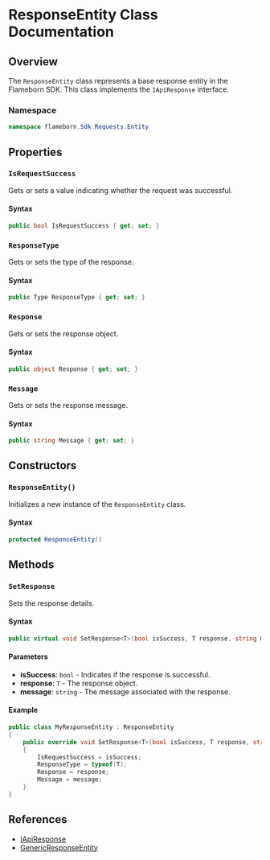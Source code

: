 
# ResponseEntity Class Documentation

## Overview

The `ResponseEntity` class represents a base response entity in the Flameborn SDK. This class implements the `IApiResponse` interface.

### Namespace
```csharp
namespace flameborn.Sdk.Requests.Entity
```

## Properties

### `IsRequestSuccess`

Gets or sets a value indicating whether the request was successful.

#### Syntax
```csharp
public bool IsRequestSuccess { get; set; }
```

### `ResponseType`

Gets or sets the type of the response.

#### Syntax
```csharp
public Type ResponseType { get; set; }
```

### `Response`

Gets or sets the response object.

#### Syntax
```csharp
public object Response { get; set; }
```

### `Message`

Gets or sets the response message.

#### Syntax
```csharp
public string Message { get; set; }
```

## Constructors

### `ResponseEntity()`

Initializes a new instance of the `ResponseEntity` class.

#### Syntax
```csharp
protected ResponseEntity()
```

## Methods

### `SetResponse`

Sets the response details.

#### Syntax
```csharp
public virtual void SetResponse<T>(bool isSuccess, T response, string message = "");
```

#### Parameters
- **isSuccess**: `bool` - Indicates if the response is successful.
- **response**: `T` - The response object.
- **message**: `string` - The message associated with the response.

#### Example
```csharp
public class MyResponseEntity : ResponseEntity
{
    public override void SetResponse<T>(bool isSuccess, T response, string message = "")
    {
        IsRequestSuccess = isSuccess;
        ResponseType = typeof(T);
        Response = response;
        Message = message;
    }
}
```

## References
- [IApiResponse](https://gkhanc.github.io/flameborn-game/IApiResponse)
- [GenericResponseEntity](https://gkhanc.github.io/flameborn-game/GenericResponseEntity)
